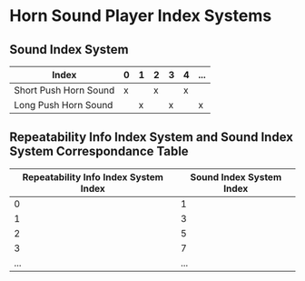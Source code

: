 # Horn Sound Player Index Systems

## Sound Index System

| Index | 0 | 1 | 2 | 3 | 4 | ... |
|-|-|-|-|-|-|-|
| Short Push Horn Sound | x | | x | | x |
| Long Push Horn Sound | | x | | x | | x |

## Repeatability Info Index System and Sound Index System Correspondance Table

| Repeatability Info Index System Index | Sound Index System Index |
|-|-|
| 0 | 1 |
| 1 | 3 |
| 2 | 5 |
| 3 | 7 |
| ... | ... |